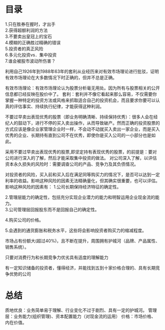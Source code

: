 # 目录
1.只在胜券在握时，才出手   
2.获得超额利润的方法   
3.不要卖出皇冠上的宝石   
4.模糊的正确胜过精确的错误    
5.投资者的真正风险    
6.多元化投资vs．集中投资    
7.谁会被股市波动所伤害？

利用自己1926年到1988年63年的套利从业经历来对有效市场理论进行批驳，证明有效市场理论在大多数情况下时正确的，但并不总是正确。

有效市场理论：有效市场理论认为股票分析毫无用处。因为所有与股票相关的公开信息都已经反映在股价中了。
套利：套利并不像它看起来那么容易，不仅需要你掌握一种特定的投资方法或风格来抓取适合自己的投资机会，而且要求你要可以认真的评估事实、持续执行纪律，才能获得这种利润。

不要过早卖出表现优秀的股票（即业务明确清晰、持续保持优秀）：很多人会在经纪人的鼓动下，进行不停的买入卖出操作，从而导致破产。然而正确的投资股票的方式应该是像企业家管理企业时一样，不会动不动就买入卖出一家企业，而是买入优秀的企业、长期持有直到公司不在优秀，即使你是买入公司的一小部分也是如此。

采用不要过早卖出表现优秀的股票,即坚定持有表现优秀的股票，的前提是：要对公司进行深入的了解，然后才能采取集中投资的做法。
对公司深入了解，以评估资本永久损失的风险时：需要调查公司的产品、竞争力及其负债情况。

对投资者的风险，买入前和买入后在满足同等购买力的情况下，是否可以达到一定利率的收益。影响这种风险的因素无法精确量化，但其确实很重要，也可以评估。
影响这种风险的因素有：
1.公司长期保持经济特征的确定性。       

2.管理层能力的确定性，包括充分实现企业潜力的能力和明智运用企业现金流的能力。      
3.公司管理层回报股东而不是回报自己的确定性。      

4.购买公司的价格。    

5.会遇到的通货膨胀和税务水平，这些将会影响投资者购买力的缩减程度。      

市场占有份额大(超过40%)，且不断在提升，周围拥有护城河（品牌、产品属性、销售系统）。


只要对消费行为和长期竞争力优劣具有适度的理解能力

有一定知识储备的投资者，懂得经济，并能找到五到十家价格合理的、具有长期竞争优势的公司



# 总结
质地优良：业务简单易于理解、行业变化不过于剧烈、具有一定的护城河。
管理层：业务能力(组织管理)、资本配置能力（对现金流的运用）
价格：市场价格、内在价值。

